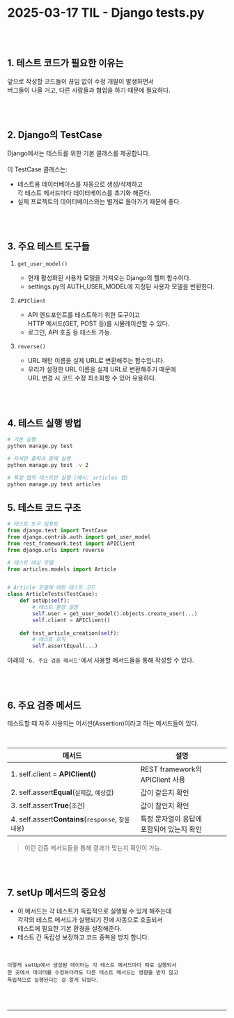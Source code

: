 # 2025-03-17 TIL - Django tests.py

<br><br>

## 1. 테스트 코드가 필요한 이유는
앞으로 작성할 코드들이 끊임 없이 수정 개발이 발생하면서 <br>
버그들이 나올 거고, 다른 사람들과 협업을 하기 때문에 필요하다.

<br><br>

## 2. Django의 TestCase
Django에서는 테스트를 위한 기본 클래스를 제공합니다. <br>
<br>
이 TestCase 클래스는:
- 테스트용 데이터베이스를 자동으로 생성/삭제하고 <br>
  각 테스트 메서드마다 데이터베이스를 초기화 해준다.
- 실제 프로젝트의 데이터베이스와는 별개로 돌아가기 때문에 좋다.

<br><br>

## 3. 주요 테스트 도구들
1. `get_user_model()`
   - 현재 활성화된 사용자 모델을 가져오는 Django의 헬퍼 함수이다.
   - settings.py의 AUTH_USER_MODEL에 지정된 사용자 모델을 반환한다.

2. `APIClient`
   - API 엔드포인트를 테스트하기 위한 도구이고 <br>
     HTTP 메서드(GET, POST 등)를 시뮬레이션할 수 있다.
   - 로그인, API 호출 등 테스트 가능.

3. `reverse()`
   - URL 패턴 이름을 실제 URL로 변환해주는 함수입니다.
   - 우리가 설정한 URL 이름을 실제 URL로 변환해주기 때문에 <br>
     URL 변경 시 코드 수정 최소화할 수 있어 유용하다.

<br><br>

## 4. 테스트 실행 방법
```bash
# 기본 실행
python manage.py test

# 자세한 출력과 함께 실행
python manage.py test -v 2

# 특정 앱의 테스트만 실행 (예시: articles 앱)
python manage.py test articles 
```


## 5. 테스트 코드 구조
```python
# 테스트 도구 임포트
from django.test import TestCase
from django.contrib.auth import get_user_model
from rest_framework.test import APIClient
from django.urls import reverse

# 테스트 대상 모델
from articles.models import Article 


# Article 모델에 대한 테스트 코드
class ArticleTests(TestCase):
    def setUp(self): 
        # 테스트 환경 설정
        self.user = get_user_model().objects.create_user(...)
        self.client = APIClient() 
        
    def test_article_creation(self):
        # 테스트 로직
        self.assertEqual(...)
```
아래의 `'6. 주요 검증 메서드'`에서 사용할 메서드들을 통해 작성할 수 있다.

<br><br>

## 6. 주요 검증 메서드
테스트할 때 자주 사용되는 어서션(Assertion)이라고 하는 메서드들이 있다.

<br>

| 메서드 | 설명 |
| --- | --- |
| 1. self.client = **APIClient()** | REST framework의 APIClient 사용 |
| 2. self.assert**Equal**(`실제값`, `예상값`) | 값이 같은지 확인 | 
| 3. self.assert**True**(`조건`) | 값이 참인지 확인 |    
| 4. self.assert**Contains**(`response`, `찾을 내용`) | 특정 문자열이 응답에 <br> 포함되어 있는지 확인 |

>이런 검증 메서드들을 통해 결과가 맞는지 확인이 가능.


<br><br>

## 7. setUp 메서드의 중요성
- 이 메서드는 각 테스트가 독립적으로 실행될 수 있게 해주는데 <br>
  각각의 테스트 메서드가 실행되기 전에 자동으로 호출되서 <br>
  테스트에 필요한 기본 환경을 설정해준다.
- 테스트 간 독립성 보장하고 코드 중복을 방지 합니다.

<br>

```
이렇게 setUp에서 생성된 데이터는 각 테스트 메서드마다 따로 실행되서 
한 곳에서 데이터를 수정하더라도 다른 테스트 메서드는 영향을 받지 않고
독립적으로 실행된다는 걸 알게 되었다.
```

<br><br>

--- 

<br><br>

  
